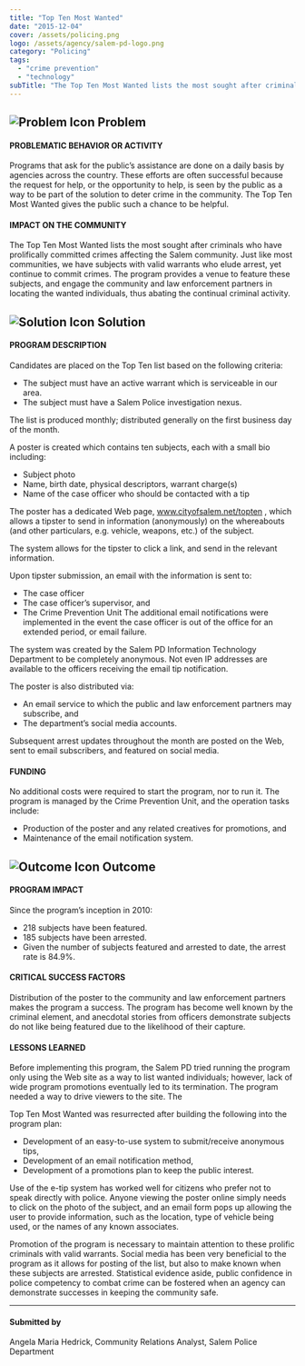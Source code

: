 ```yaml
---
title: "Top Ten Most Wanted"
date: "2015-12-04"
cover: /assets/policing.png
logo: /assets/agency/salem-pd-logo.png
category: "Policing"
tags:
  - "crime prevention"
  - "technology"
subTitle: "The Top Ten Most Wanted lists the most sought after criminals who have prolifically committed crimes affecting the Salem community."
---
```


## ![Problem Icon](https://github.com/google/material-design-icons/raw/master/alert/1x_web/ic_error_outline_black_48dp.png "Problem") Problem

#### PROBLEMATIC BEHAVIOR OR ACTIVITY

Programs that ask for the public’s assistance are done on a daily basis by agencies across the country. These efforts are often successful because the request for help, or the opportunity to help, is seen by the public as a way to be part of the solution to deter crime in the community. The Top Ten Most Wanted gives the public such a chance to be helpful.

#### IMPACT ON THE COMMUNITY

The Top Ten Most Wanted lists the most sought after criminals who have prolifically committed crimes affecting the Salem community. Just like most communities, we have subjects with valid warrants who elude arrest, yet continue to commit crimes. The program provides a venue to feature these subjects, and engage the community and law enforcement partners in locating the wanted individuals, thus abating the continual criminal activity.

## ![Solution Icon](https://github.com/google/material-design-icons/raw/master/action/1x_web/ic_lightbulb_outline_black_48dp.png "Solution") Solution

#### PROGRAM DESCRIPTION

Candidates are placed on the Top Ten list based on the following criteria:
  * The subject must have an active warrant which is serviceable in our area.
  * The subject must have a Salem Police investigation nexus.

The list is produced monthly; distributed generally on the first business day of the month.

A poster is created which contains ten subjects, each with a small bio including:
  * Subject photo
  * Name, birth date, physical descriptors, warrant charge(s)
  * Name of the case officer who should be contacted with a tip

The poster has a dedicated Web page, www.cityofsalem.net/topten , which allows a tipster to send in information (anonymously) on the whereabouts (and other particulars, e.g. vehicle, weapons, etc.) of the subject.

The system allows for the tipster to click a link, and send in the relevant information.

Upon tipster submission, an email with the information is sent to:
  * The case officer
  * The case officer’s supervisor, and
  * The Crime Prevention Unit
The additional email notifications were implemented in the event the case officer is out of the office for an extended period, or email failure.

The system was created by the Salem PD Information Technology Department to be completely anonymous. Not even IP addresses are available to the officers receiving the email tip notification.

The poster is also distributed via:
  * An email service to which the public and law enforcement partners may subscribe, and
  * The department’s social media accounts.

Subsequent arrest updates throughout the month are posted on the Web, sent to email subscribers, and featured on social media.

#### FUNDING

No additional costs were required to start the program, nor to run it. The program is managed by the Crime Prevention Unit, and the operation tasks include:

* Production of the poster and any related creatives for promotions, and
* Maintenance of the email notification system.


## ![Outcome Icon](https://github.com/google/material-design-icons/raw/master/action/1x_web/ic_view_list_black_48dp.png "Outcome") Outcome

#### PROGRAM IMPACT

Since the program’s inception in 2010:

* 218 subjects have been featured.
* 185 subjects have been arrested.
* Given the number of subjects featured and arrested to date, the arrest rate is 84.9%.

#### CRITICAL SUCCESS FACTORS

Distribution of the poster to the community and law enforcement partners makes the program a success. The program has become well known by the criminal element, and anecdotal stories from officers demonstrate subjects do not like being featured due to the likelihood of their capture.

#### LESSONS LEARNED

Before implementing this program, the Salem PD tried running the program only using the Web site as a way to list wanted individuals; however, lack of wide program promotions eventually led to its termination. The program needed a way to drive viewers to the site. The

Top Ten Most Wanted was resurrected after building the following into the program plan:

* Development of an easy-to-use system to submit/receive anonymous tips,
* Development of an email notification method,
* Development of a promotions plan to keep the public interest.

Use of the e-tip system has worked well for citizens who prefer not to speak directly with police. Anyone viewing the poster online simply needs to click on the photo of the subject, and an email form pops up allowing the user to provide information, such as the location, type of vehicle being used, or the names of any known associates.

Promotion of the program is necessary to maintain attention to these prolific criminals with valid warrants. Social media has been very beneficial to the program as it allows for posting of the list, but also to make known when these subjects are arrested. Statistical evidence aside, public confidence in police competency to combat crime can be fostered when an agency can demonstrate successes in keeping the community safe.

---

#### Submitted by
Angela Maria Hedrick, Community Relations Analyst, Salem Police Department
